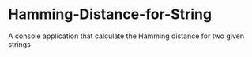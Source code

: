 # Hamming-Distance-for-String
A console application that calculate the Hamming distance for two given strings
